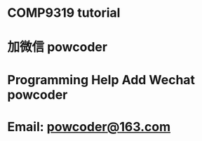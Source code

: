 # COMP9319  tutorial
# 加微信 powcoder

# Programming Help Add Wechat powcoder

# Email: powcoder@163.com


